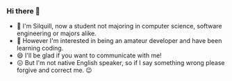 ### Hi there 👋

- 🙂 I'm Silquill, now a student not majoring in computer science, software engineering or majors alike.
- 🌱 However I'm interested in being an amateur developer and have been learning coding.
- 😄 I'll be glad if you want to communicate with me!
- 😖 But I'm not native English speaker, so if I say something wrong please forgive and correct me.
😉

